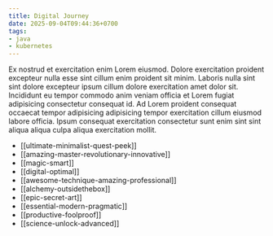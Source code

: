 ```yaml
---
title: Digital Journey
date: 2025-09-04T09:44:36+0700
tags:
- java
- kubernetes
---
```


Ex nostrud et exercitation enim Lorem eiusmod. Dolore exercitation proident excepteur nulla esse sint cillum enim proident sit minim. Laboris nulla sint sint dolore excepteur ipsum cillum dolore exercitation amet dolor sit. Incididunt eu tempor commodo anim veniam officia et Lorem fugiat adipisicing consectetur consequat id. Ad Lorem proident consequat occaecat tempor adipisicing adipisicing tempor exercitation cillum eiusmod labore officia. Ipsum consequat exercitation consectetur sunt enim sint sint aliqua aliqua culpa aliqua exercitation mollit.


- [[ultimate-minimalist-quest-peek]] 
- [[amazing-master-revolutionary-innovative]] 
- [[magic-smart]] 
- [[digital-optimal]] 
- [[awesome-technique-amazing-professional]] 
- [[alchemy-outsidethebox]] 
- [[epic-secret-art]] 
- [[essential-modern-pragmatic]] 
- [[productive-foolproof]] 
- [[science-unlock-advanced]]